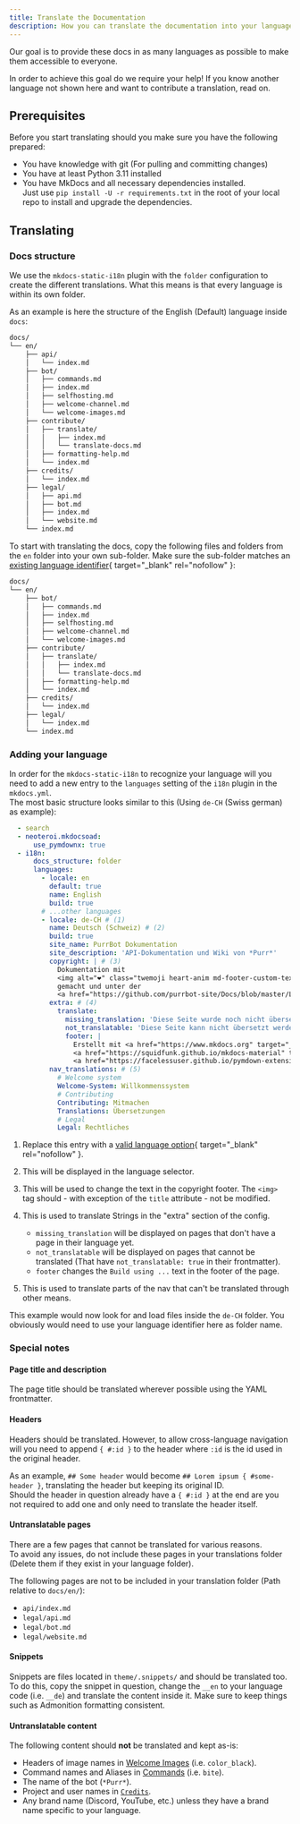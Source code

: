 ```yaml
---
title: Translate the Documentation
description: How you can translate the documentation into your language.
---
```


Our goal is to provide these docs in as many languages as possible to make them accessible to everyone.

In order to achieve this goal do we require your help! If you know another language not shown here and want to contribute a translation, read on.

## Prerequisites

Before you start translating should you make sure you have the following prepared:

- You have knowledge with git (For pulling and committing changes)
- You have at least Python 3.11 installed
- You have MkDocs and all necessary dependencies installed.  
  Just use `pip install -U -r requirements.txt` in the root of your local repo to install and upgrade the dependencies.

## Translating

### Docs structure

We use the `mkdocs-static-i18n` plugin with the `folder` configuration to create the different translations. What this means is that every language is within its own folder.

As an example is here the structure of the English (Default) language inside `docs`:
```txt title="Folder structure"
docs/
└── en/
    ├── api/
    │   └── index.md
    ├── bot/
    │   ├── commands.md
    │   ├── index.md
    │   ├── selfhosting.md
    │   ├── welcome-channel.md
    │   └── welcome-images.md
    ├── contribute/
    │   ├── translate/
    │   │   ├── index.md
    │   │   └── translate-docs.md
    │   ├── formatting-help.md
    │   └── index.md
    ├── credits/
    │   └── index.md
    ├── legal/
    │   ├── api.md
    │   ├── bot.md
    │   ├── index.md
    │   └── website.md
    └── index.md
```

To start with translating the docs, copy the following files and folders from the `en` folder into your own sub-folder. Make sure the sub-folder matches an [existing language identifier][languages]{ target="_blank" rel="nofollow" }:
```txt title="Files to copy over"
docs/
└── en/
    ├── bot/
    │   ├── commands.md
    │   ├── index.md
    │   ├── selfhosting.md
    │   ├── welcome-channel.md
    │   └── welcome-images.md
    ├── contribute/
    │   ├── translate/
    │   │   ├── index.md
    │   │   └── translate-docs.md
    │   ├── formatting-help.md
    │   └── index.md
    ├── credits/
    │   └── index.md
    ├── legal/
    │   └── index.md
    └── index.md
```

### Adding your language

In order for the `mkdocs-static-i18n` to recognize your language will you need to add a new entry to the `languages` setting of the `i18n` plugin in the `mkdocs.yml`.  
The most basic structure looks similar to this (Using `de-CH` (Swiss german) as example):
```yaml title="mkdocs.yml"
  - search
  - neoteroi.mkdocsoad:
      use_pymdownx: true
  - i18n:
      docs_structure: folder
      languages:
        - locale: en
          default: true
          name: English
          build: true
        # ...other languages
        - locale: de-CH # (1)
          name: Deutsch (Schweiz) # (2)
          build: true
          site_name: PurrBot Dokumentation
          site_description: 'API-Dokumentation und Wiki von *Purr*'
          copyright: | # (3)
            Dokumentation mit 
            <img alt="❤" class="twemoji heart-anim md-footer-custom-text" src="https://twemoji.maxcdn.com/v/latest/svg/2764.svg" title="Liebe"> 
            gemacht und unter der
            <a href="https://github.com/purrbot-site/Docs/blob/master/LICENSE" target="_blank">MIT-Lizenz</a> geteilt.
          extra: # (4)
            translate:
              missing_translation: 'Diese Seite wurde noch nicht übersetzt.'
              not_translatable: 'Diese Seite kann nicht übersetzt werden und ist darum nur auf Englisch verfügbar.'
              footer: |
                Erstellt mit <a href="https://www.mkdocs.org" target="_blank" rel="noopener">MkDocs</a>,
                <a href="https://squidfunk.github.io/mkdocs-material" target="_blank" rel="noopener">Material for MkDocs</a> und
                <a href="https://facelessuser.github.io/pymdown-extensions/" target="_blank" rel="noopener">Pymdown Extensions</a>.
          nav_translations: # (5)
            # Welcome system
            Welcome-System: Willkommenssystem
            # Contributing
            Contributing: Mitmachen
            Translations: Übersetzungen
            # Legal
            Legal: Rechtliches
```

  1. Replace this entry with a [valid language option][languages]{ target="_blank" rel="nofollow" }.
  2. This will be displayed in the language selector.
  3. This will be used to change the text in the copyright footer. The `<img>` tag should - with exception of the `title` attribute - not be modified.
  4. This is used to translate Strings in the "extra" section of the config.  
     
     - `missing_translation` will be displayed on pages that don't have a page in their language yet.
     - `not_translatable` will be displayed on pages that cannot be translated (That have `not_translatable: true` in their frontmatter).
     - `footer` changes the `Build using ...` text in the footer of the page.

  5. This is used to translate parts of the nav that can't be translated through other means.

This example would now look for and load files inside the `de-CH` folder. You obviously would need to use your language identifier here as folder name.

### Special notes

#### Page title and description

The page title should be translated wherever possible using the YAML frontmatter.

#### Headers

Headers should be translated. However, to allow cross-language navigation will you need to append `{ #:id }` to the header where `:id` is the id used in the original header.

As an example, `## Some header` would become `## Lorem ipsum { #some-header }`, translating the header but keeping its original ID.  
Should the header in question already have a `{ #:id }` at the end are you not required to add one and only need to translate the header itself.

#### Untranslatable pages

There are a few pages that cannot be translated for various reasons.  
To avoid any issues, do not include these pages in your translations folder (Delete them if they exist in your language folder).

The following pages are not to be included in your translation folder (Path relative to `docs/en/`):

- `api/index.md`
- `legal/api.md`
- `legal/bot.md`
- `legal/website.md`

#### Snippets

Snippets are files located in `theme/.snippets/` and should be translated too.  
To do this, copy the snippet in question, change the `__en` to your language code (i.e. `__de`) and translate the content inside it. Make sure to keep things such as Admonition formatting consistent.

#### Untranslatable content

The following content should **not** be translated and kept as-is:

- Headers of image names in [Welcome Images](../../bot/welcome-images.md) (i.e. `color_black`).
- Command names and Aliases in [Commands](../../bot/commands.md) (i.e. `bite`).
- The name of the bot (`*Purr*`).
- Project and user names in [`Credits`](../../credits/index.md).
- Any brand name (Discord, YouTube, etc.) unless they have a brand name specific to your language.

[languages]: https://squidfunk.github.io/mkdocs-material/setup/changing-the-language/#site-language